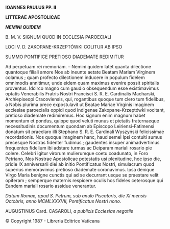 **IOANNES PAULUS PP. II**

**LITTERAE** **APOSTOLICAE**

***NEMINI QUIDEM***

B. M. V. SIGNUM QUOD IN ECCLESIA PAROECIALI

LOCI V. D. ZAKOPANE-KRZEPTÓWKI COLITUR AB IPSO

SUMMO PONTIFICE PRETIOSO DIADEMATE REDIMITUR

Ad perpetuam rei memoriam. – Nemini quidem latet quanta dilectione quantoque filiali amore Nos ab ineunte aetate Beatam Mariam Virginem colamus ; quam profecto dilectionem inducere in populum fidelem omnimodis annitimur, unde eidem quam maximus evenire possit spiritalis proventus. Idcirco magno cum gaudio obsequendum esse existimavimus optatis Venerabilis Fratris Nostri Francisci S. R. E. Cardinalis Macharski, Archiepiseopi Cracoviensis, qui, rogantibus quoque tum clero tum fidelibus, a Nobis plurima prece expostulavit ut Beatae Mariae Virginis imaginem ecclesiae paroecialis oppidi quod indigenae Zakopane-Krzeptówki vocitant, pretioso diademate redimiremus. Hoc signum enim magnum habet momentum et pondus, quippe quod veluti munus et pietatis fraternaeque necessitudinis documentum quondam ab Episcopo Leiriensi-Fatimensi donatum sit praeclaro illi Stephano S. R. E. Cardinali Wyszyński felicissimae recordationis. Nos quoque imaginem hanc, haud semel Ipsi contuiti sumus precesque Nostras fidenter fudimus ; gaudentes insuper animadvertimus frequentes fidelium ibi adstare turmas ac Deiparam mariali rosario pie colere. Celebri igitur virorum mulierumque coetu coadunato, in Foro Petriano, Nos Nostrae Apostolicae potestatis usi plenitudine, hoc ipso die, pridie IX anniversarii diei ab initio Pontificatus Nostri, simulacrum quod superius memoravimus pretioso diademate coronavimus. Ipsa denique Virgo Maria benigne cunctis qui ad se decurrant usque se praestare velit opiferam ; semperque maternis respicere oculis hos fideles ceterosque qui Eandem mariali rosario assidue venerantur.

*Datum Romae, apud S. Petrum, sub anulo Piscatoris, die XI mensis Octobris, anno MCMLXXXVII, Pontificatus Nostri nono.*

AUGUSTINUS Card. CASAROLI, *a publicis Ecclesiae negotiis*

© Copyright 1987 - Libreria Editrice Vaticana